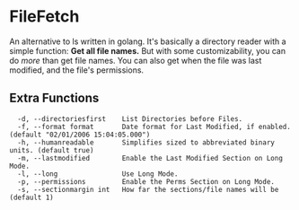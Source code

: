 # FileFetch
An alternative to ls written in golang. It's basically a directory reader with a simple function: **Get all file names.** But with some customizability, you can do *more* than get file names. You can also get when the file was last modified, and the file's permissions.

## Extra Functions
```
  -d, --directoriesfirst    List Directories before Files.
  -f, --format format       Date format for Last Modified, if enabled. (default "02/01/2006 15:04:05.000")
  -h, --humanreadable       Simplifies sized to abbreviated binary units. (default true)
  -m, --lastmodified        Enable the Last Modified Section on Long Mode.
  -l, --long                Use Long Mode.
  -p, --permissions         Enable the Perms Section on Long Mode.
  -s, --sectionmargin int   How far the sections/file names will be (default 1)
```

